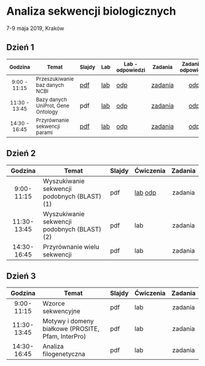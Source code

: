# Analiza sekwencji biologicznych
7-9 maja 2019, Kraków

## Dzień 1

| <sub>Godzina</sub> | <sub>Temat</sub> | <sub>Slajdy</sub> | <sub>Lab</sub> | <sub>Lab - odpowiedzi</sub> | <sub>Zadania</sub> | <sub>Zadania - odpowiedzi</sub> |
| :---: | --- | --- | --- | --- | --- | :---: |
| <sub>9:00 - 11:15</sub> | <sub>Przeszukiwanie baz danych NCBI</sub> | [pdf](./day1/1-slides.md) | [lab](./day1/1-lab.md) | [odp](./day1/1-lab.odpowiedzi.md) | [zadania](./day1/1-zadania.md) | [odp](./day1/1-zadania.odpowiedzi.md) |
| <sub>11:30 - 13:45</sub> | <sub>Bazy danych UniProt, Gene Ontology</sub> | pdf | [lab](./day1/2-lab.md) | [odp](./day1/2-lab.odpowiedzi.md) | [zadania](./day1/2-zadania.md) | [odp](./day1/2-zadania.odpowiedzi.md) |
| <sub>14:30 - 16:45</sub> | <sub>Przyrównanie sekwencji parami</sub> | [pdf](./day1/3-slides.pdf) | [lab](./day1/3-lab.md) | [odp](./day1/3-lab.odpowiedzi.md) | [zadania](./day1/3-zadania.md) | [odp](./day1/2-zadania.odpowiedzi.md) |


## Dzień 2

| Godzina | Temat | Slajdy | Ćwiczenia | Zadania |
| :---: | ----- | --- | --- | :---: |
| 9:00-11:15 | Wyszukiwanie sekwencji podobnych (BLAST) (1) | pdf | [lab](./day2/1-lab.md) [odp](./day2/1-lab.odpowiedzi.md) | zadania |
| 11:30-13:45 | Wyszukiwanie sekwencji podobnych (BLAST) (2) | pdf | lab | zadania |
| 14:30-16:45 | Przyrównanie wielu sekwencji | pdf | lab | zadania |

## Dzień 3

| Godzina | Temat | Slajdy | Ćwiczenia | Zadania |
| :---: | ----- | --- | --- | :---: |
| 9:00-11:15 | Wzorce sekwencyjne | pdf | lab | zadania |
| 11:30-13:45 | Motywy i domeny białkowe (PROSITE, Pfam, InterPro) | pdf | lab | zadania |
| 14:30-16:45 | Analiza filogenetyczna | pdf | lab | zadania |